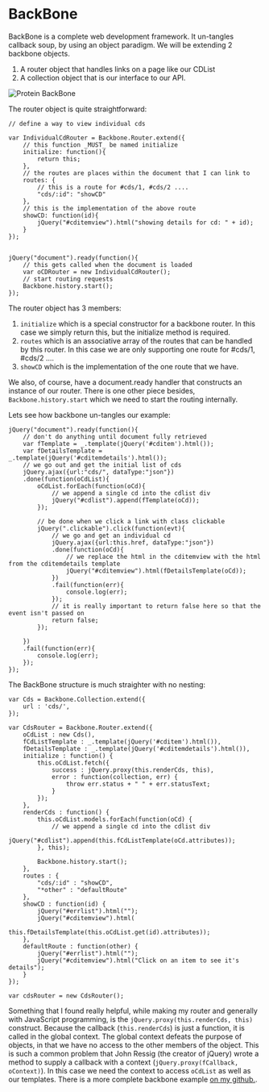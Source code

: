 BackBone
========

BackBone is a complete web development framework. It un-tangles callback soup, by using an object paradigm. We will be extending 2 backbone objects.

1. A router object that handles links on a page like our CDList
1. A collection object that is our interface to our API.

![Protein BackBone](images/Protein_backbone_PhiPsiOmega_drawing.svg "Protein BackBone")

The router object is quite straightforward:

	// define a way to view individual cds
	
	var IndividualCdRouter = Backbone.Router.extend({
		// this function _MUST_ be named initialize
		initialize: function(){
			return this;
		},
		// the routes are places within the document that I can link to
		routes: {
			// this is a route for #cds/1, #cds/2 .... 
			"cds/:id": "showCD"
		},
		// this is the implementation of the above route
		showCD: function(id){
			jQuery("#cditemview").html("showing details for cd: " + id);
		}
	});
	
	
	jQuery("document").ready(function(){
		// this gets called when the document is loaded
		var oCDRouter = new IndividualCdRouter();
		// start routing requests
		Backbone.history.start();
	});

The router object has 3 members:

1. `initialize` which is a special constructor for a backbone router. In this case we simply return this, but the initialize method is required.
1. `routes` which is an associative array of the routes that can be handled by this router. In this case we are only supporting one route for #cds/1, #cds/2 ....
1. `showCD` which is the implementation of the one route that we have.

We also, of course, have a document.ready handler that constructs an instance of our router. There is one other piece besides, `Backbone.history.start` which we need to start the routing internally.

Lets see how backbone un-tangles our example:

	jQuery("document").ready(function(){
		// don't do anything until document fully retrieved
		var fTemplate = _.template(jQuery('#cditem').html());
		var fDetailsTemplate = _.template(jQuery('#cditemdetails').html());
		// we go out and get the initial list of cds 
		jQuery.ajax({url:"cds/", dataType:"json"})
		.done(function(oCdList){
			oCdList.forEach(function(oCd){
				// we append a single cd into the cdlist div 
				jQuery("#cdlist").append(fTemplate(oCd));
			});
					
			// be done when we click a link with class clickable
			jQuery(".clickable").click(function(evt){
				// we go and get an individual cd
				jQuery.ajax({url:this.href, dataType:"json"})
				.done(function(oCd){
					// we replace the html in the cditemview with the html from the cditemdetails template
					jQuery("#cditemview").html(fDetailsTemplate(oCd));
				})
				.fail(function(err){
					console.log(err);
				});
				// it is really important to return false here so that the event isn't passed on
				return false;
			});
	
		})
		.fail(function(err){
			console.log(err);
		});	
	});
	
The BackBone structure is much straighter with no nesting:

	var Cds = Backbone.Collection.extend({
		url : 'cds/',
	});
	
	var CdsRouter = Backbone.Router.extend({
		oCdList : new Cds(),
		fCdListTemplate : _.template(jQuery('#cditem').html()),
		fDetailsTemplate : _.template(jQuery('#cditemdetails').html()),
		initialize : function() {
			this.oCdList.fetch({
				success : jQuery.proxy(this.renderCds, this),
				error : function(collection, err) {
					throw err.status + " " + err.statusText;
				}
			});
		},
		renderCds : function() {
			this.oCdList.models.forEach(function(oCd) {
				// we append a single cd into the cdlist div
				jQuery("#cdlist").append(this.fCdListTemplate(oCd.attributes));
			}, this);
	
			Backbone.history.start();
		},
		routes : {
			"cds/:id" : "showCD",
			"*other" : "defaultRoute"
		},
		showCD : function(id) {
			jQuery("#errlist").html("");
			jQuery("#cditemview").html(
					this.fDetailsTemplate(this.oCdList.get(id).attributes));
		},
		defaultRoute : function(other) {
			jQuery("#errlist").html("");
			jQuery("#cditemview").html("Click on an item to see it's details");
		}
	});
	
	var cdsRouter = new CdsRouter();

Something that I found really helpful, while making my router and generally with JavaScript programming, is the `jQuery.proxy(this.renderCds, this)` construct. Because the callback (`this.renderCds`) is just a function, it is called in the global context. The global context defeats the purpose of objects, in that we have no access to the other members of the object. This is such a common problem that John Ressig (the creator of jQuery) wrote a method to supply a callback with a context (`jQuery.proxy(fCallback, oContext)`). In this case we need the context to access `oCdList` as well as our templates. There is a more complete backbone example [on my github.](https://github.com/rhildred/PROG8020phpjavascript/tree/master/php/projectStart).